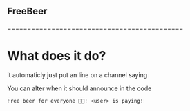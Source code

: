 ## FreeBeer
============================================

What does it do?
============================================

it automaticly just put an line on a channel saying

You can alter when it should announce in the code

``Free beer for everyone 🍺🍻! <user> is paying!``